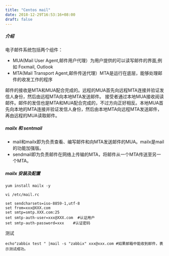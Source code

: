 ```yaml
---
title: "Centos mail"
date: 2018-12-29T16:53:16+08:00
draft: false
---
```


##### 介绍

电子邮件系统包括两个组件：
- MUA(Mail User Agent,邮件用户代理）为用户提供的可以读写邮件的界面,例如 Foxmail, Outlook
- MTA(Mail Transport Agent,邮件传送代理）MTA是运行在底层，能够处理邮件的收发工作的程序

邮件的接收是MTA和MUA配合完成的。远程的MUA首先向远程MTA连接并验证发信人身份，然后由远程MTA向本地MTA发送邮件。
接受者通过本地MUA接收阅读邮件。邮件的发信也是MTA和MUA配合完成的，不过方向正好相反。本地MUA首先向本地的MTA连接并验证发信人身份，然后由本地MTA向远程MTA发送邮件，再由远程的MUA读取邮件。

##### mailx 和 sentmail

- mail和mailx即为负责查看、编写邮件和向MTA发送邮件的MUA。mailx是mail的功能加强版。 
- sendmail即为负责邮件在网络上传输的MTA，将邮件从一个MTA传送至另一个MTA。

##### mailx 安装及配置
```
yum install mailx -y

vi /etc/mail.rc 

set sendcharsets=iso-8859-1,utf-8
set from=xxx@XXX.com
set smtp=smtp.XXX.com:25
set smtp-auth-user=xxx@XXX.com  #认证用户
set smtp-auth-password=xxx    #认证密码
```

测试

```
echo"zabbix test " |mail -s "zabbix" xxx@xxx.com #如果邮箱中能收到邮件，表示测试成功。
```


